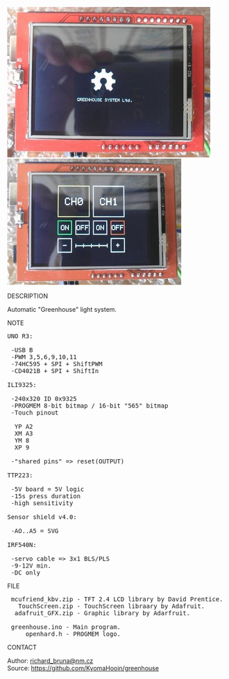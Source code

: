 ![Greenhouse Logo](https://github.com/KyomaHooin/greenhouse/raw/master/greenhouse_2_screen.jpg "screenshot")
![Greenhouse Menu](https://github.com/KyomaHooin/greenhouse/raw/master/greenhouse_1_screen.jpg "screenshot")

DESCRIPTION

Automatic "Greenhouse" light system.

NOTE

<pre>
UNO R3:

 -USB B
 -PWM 3,5,6,9,10,11
 -74HC595 + SPI + ShiftPWM
 -CD4021B + SPI + ShiftIn

ILI9325:

 -240x320 ID 0x9325
 -PROGMEM 8-bit bitmap / 16-bit "565" bitmap
 -Touch pinout

  YP A2
  XM A3
  YM 8
  XP 9

 -"shared pins" => reset(OUTPUT)

TTP223:

 -5V board = 5V logic
 -15s press duration
 -high sensitivity

Sensor shield v4.0:

 -AO..A5 = SVG

IRF540N:

 -servo cable => 3x1 BLS/PLS
 -9-12V min.
 -DC only
</pre>

FILE

<pre>
 mcufriend_kbv.zip - TFT 2.4 LCD library by David Prentice.
   TouchScreen.zip - TouchScreen libraary by Adafruit.
  adafruit_GFX.zip - Graphic library by Adarfruit.

 greenhouse.ino - Main program.
     openhard.h - PROGMEM logo.
</pre>

CONTACT

Author: richard_bruna@nm.cz<br>
Source: https://github.com/KyomaHooin/greenhouse

